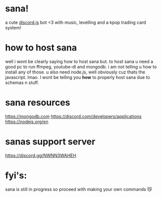 # sana!
a cute [discord.js](https://discord.js.org/#/) bot &lt;3 with music, levelling and a kpop trading card system!

# how to host sana
well i wont be clearly saying how to host sana but. to host sana u need a good pc to run ffmpeg, youtube-dl and mongodb. i am not telling u how to install any of those. u also need node.js, well obviously cuz thats the javascript. lmao. I wont be telling you **how** to properly host sana due to schemas n stuff.

# sana resources
https://mongodb.com https://discord.com/developers/applications https://nodejs.org/en

# sanas support server
  https://discord.gg/NWNN3WAHEH
  
  
# fyi's:
  sana is still in progress so proceed with making your own commands 😼
  
